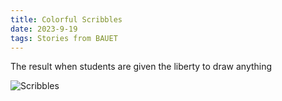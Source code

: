 ```yaml
---
title: Colorful Scribbles
date: 2023-9-19
tags: Stories from BAUET
---
```


The result when students are given the liberty to draw anything

![Scribbles](./scribbles.avif)